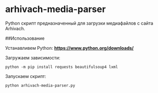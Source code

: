 # arhivach-media-parser
Python cкрипт предназначенный для загрузки медиафайлов с сайта Arhivach.

##Использование

Устанавливем Python:
 **https://www.python.org/downloads/**

Загружаем зависимости:
```
python -m pip install requests beautifulsoup4 lxml
```

Запускаем скрипт:
```
python arhivach-media-parser.py
```
